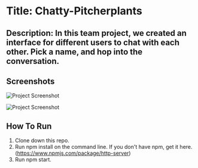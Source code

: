 # Title: Chatty-Pitcherplants 

## Description: In this team project, we created an interface for different users to chat with each other. Pick a name, and hop into the conversation.  

## Screenshots
![Project Screenshot](https://raw.githubusercontent.com/nss-evening-cohort-11/chatty-pitcherplants/master/src/images/light-mode.jpg)

![Project Screenshot](https://raw.githubusercontent.com/nss-evening-cohort-11/chatty-pitcherplants/master/src/images/dark-mode.jpg)

## How To Run
1. Clone down this repo.
1. Run npm install on the command line. If you don't have npm, get it here. (https://www.npmjs.com/package/http-server) 
1. Run npm start.
